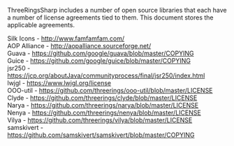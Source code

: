 ThreeRingsSharp includes a number of open source libraries that each have a number of license agreements tied to them. This document stores the applicable agreements.

Silk Icons - http://www.famfamfam.com/ <br/>
AOP Alliance - http://aopalliance.sourceforge.net/ <br/>
Guava - https://github.com/google/guava/blob/master/COPYING <br/>
Guice - https://github.com/google/guice/blob/master/COPYING <br/>
jsr250 - https://jcp.org/aboutJava/communityprocess/final/jsr250/index.html <br/>
lwjgl - https://www.lwjgl.org/license <br/>
OOO-util - https://github.com/threerings/ooo-util/blob/master/LICENSE <br/>
Clyde - https://github.com/threerings/clyde/blob/master/LICENSE <br/>
Narya - https://github.com/threerings/narya/blob/master/LICENSE <br/>
Nenya - https://github.com/threerings/nenya/blob/master/LICENSE <br/>
Vilya - https://github.com/threerings/vilya/blob/master/LICENSE <br/>
samskivert - https://github.com/samskivert/samskivert/blob/master/COPYING <br/>
